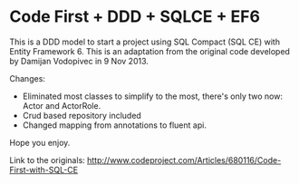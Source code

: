 # Code First + DDD + SQLCE + EF6

This is a DDD model to start a project using SQL Compact (SQL CE) with Entity Framework 6. 
This is an adaptation from the original code developed by Damijan Vodopivec in 9 Nov 2013.

Changes:
* Eliminated most classes to simplify to the most, there's only two now: Actor and ActorRole.
* Crud based repository included
* Changed mapping from annotations to fluent api.

Hope you enjoy.

Link to the originals:
http://www.codeproject.com/Articles/680116/Code-First-with-SQL-CE
